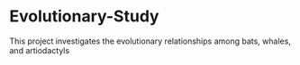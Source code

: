 # Evolutionary-Study
This project investigates the evolutionary relationships among bats, whales, and artiodactyls
